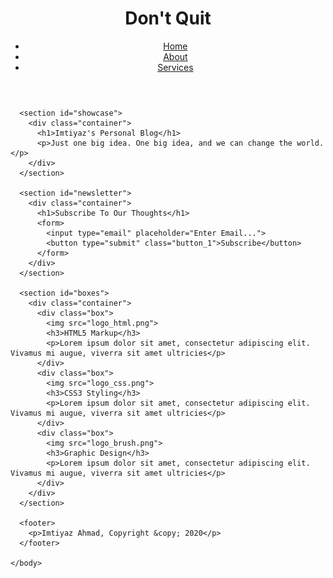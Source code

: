<html>
    <head>
            <meta charset="utf-8">
            <meta name="viewport" content="width=device-width">
            <meta name="description" content="Affordable and professional web design">
            <meta name="keywords" content="web design, affordable web design, professional web design">
            <meta name="author" content="basant">
            <title>Imtiyaz Ahmad personal blog | Welcome</title>
            <link rel="stylesheet" href="style1.css">
    </head>
    <body>
      <header>
        <div class="container">
          <div id="branding">
            <h1><span class="highlight">Don't</span> Quit</h1>
          </div>
          <nav>
            <ul>
              <li class="current"><a href="index.html">Home</a></li>
              <li><a href="about.html">About</a></li>
              <li><a href="services.html">Services</a></li>
            </ul>
          </nav>
        </div>
      </header>


      <section id="showcase">
        <div class="container">
          <h1>Imtiyaz's Personal Blog</h1>
          <p>Just one big idea. One big idea, and we can change the world.</p>
        </div>
      </section>

      <section id="newsletter">
        <div class="container">
          <h1>Subscribe To Our Thoughts</h1>
          <form>
            <input type="email" placeholder="Enter Email...">
            <button type="submit" class="button_1">Subscribe</button>
          </form>
        </div>
      </section>

      <section id="boxes">
        <div class="container">
          <div class="box">
            <img src="logo_html.png">
            <h3>HTML5 Markup</h3>
            <p>Lorem ipsum dolor sit amet, consectetur adipiscing elit. Vivamus mi augue, viverra sit amet ultricies</p>
          </div>
          <div class="box">
            <img src="logo_css.png">
            <h3>CSS3 Styling</h3>
            <p>Lorem ipsum dolor sit amet, consectetur adipiscing elit. Vivamus mi augue, viverra sit amet ultricies</p>
          </div>
          <div class="box">
            <img src="logo_brush.png">
            <h3>Graphic Design</h3>
            <p>Lorem ipsum dolor sit amet, consectetur adipiscing elit. Vivamus mi augue, viverra sit amet ultricies</p>
          </div>
        </div>
      </section>

      <footer>
        <p>Imtiyaz Ahmad, Copyright &copy; 2020</p>
      </footer>

    </body>
</html>

